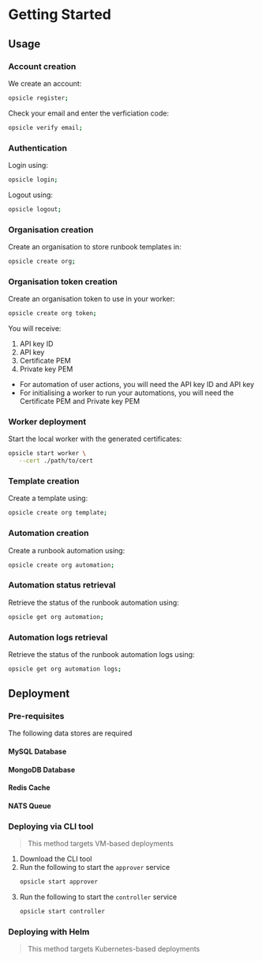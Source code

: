 # Getting Started

## Usage

### Account creation

We create an account:

```sh
opsicle register;
```

Check your email and enter the verficiation code:

```sh
opsicle verify email;
```

### Authentication

Login using:

```sh
opsicle login;
```

Logout using:

```sh
opsicle logout;
```

### Organisation creation

Create an organisation to store runbook templates in:

```sh
opsicle create org;
```

### Organisation token creation

Create an organisation token to use in your worker:

```sh
opsicle create org token;
```

You will receive:

1. API key ID
2. API key
3. Certificate PEM
4. Private key PEM

- For automation of user actions, you will need the API key ID and API key
- For initialising a worker to run your automations, you will need the Certificate PEM and Private key PEM

### Worker deployment

Start the local worker with the generated certificates:

```sh
opsicle start worker \
   --cert ./path/to/cert
```

### Template creation

Create a template using:

```sh
opsicle create org template;
```

### Automation creation

Create a runbook automation using:

```sh
opsicle create org automation;
```

### Automation status retrieval

Retrieve the status of the runbook automation using:

```sh
opsicle get org automation;
```

### Automation logs retrieval

Retrieve the status of the runbook automation logs using:

```sh
opsicle get org automation logs;
```

## Deployment

### Pre-requisites

The following data stores are required

#### MySQL Database

#### MongoDB Database

#### Redis Cache

#### NATS Queue

### Deploying via CLI tool

> This method targets VM-based deployments

1. Download the CLI tool
2. Run the following to start the `approver` service
   ```sh
   opsicle start approver
   ```
2. Run the following to start the `controller` service
   ```sh
   opsicle start controller
   ```

### Deploying with Helm

> This method targets Kubernetes-based deployments
